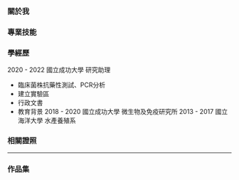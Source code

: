 ### 關於我

### 專業技能

### 學經歷
2020 - 2022 國立成功大學 研究助理
- 臨床菌株抗藥性測試、PCR分析
- 建立實驗區
- 行政文書
- 教育背景
2018 - 2020 國立成功大學 微生物及免疫研究所
2013 - 2017 國立海洋大學 水產養殖系

### 相關證照

------
### 作品集



<!--
**Riley-Shu/Riley-Shu** is a ✨ _special_ ✨ repository because its `README.md` (this file) appears on your GitHub profile.

Here are some ideas to get you started:

- 🔭 I’m currently working on ...
- 🌱 I’m currently learning ...
- 👯 I’m looking to collaborate on ...
- 🤔 I’m looking for help with ...
- 💬 Ask me about ...
- 📫 How to reach me: ...
- 😄 Pronouns: ...
- ⚡ Fun fact: ...
-->
